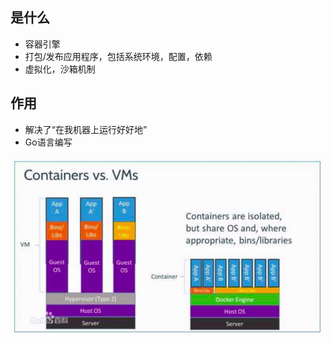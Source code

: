 ## 是什么  

- 容器引擎  
- 打包/发布应用程序，包括系统环境，配置，依赖  
- 虚拟化，沙箱机制  

## 作用  

- 解决了“在我机器上运行好好地”  
- Go语言编写  

![](./../res/容器VS虚拟机.png)  